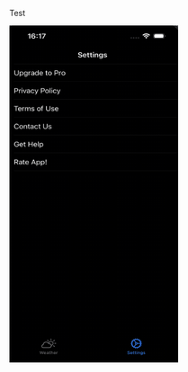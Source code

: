 Test

<img src="https://github.com/DeVIn4I/BrightSky/blob/main/Assets/test.gif" width="300" height="600">
